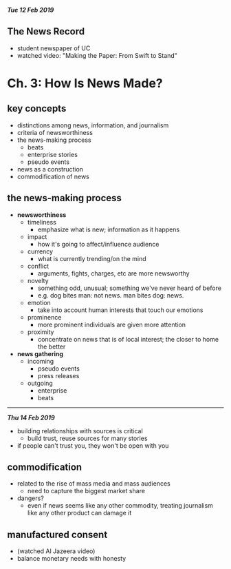 ***Tue 12 Feb 2019***

## The News Record

* student newspaper of UC
* watched video: "Making the Paper: From Swift to Stand"

# Ch. 3: How Is News Made?

## key concepts

* distinctions among news, information, and journalism
* criteria of newsworthiness
* the news-making process
  * beats
  * enterprise stories
  * pseudo events
* news as a construction
* commodification of news

## the news-making process

* **newsworthiness**
  * timeliness
    * emphasize what is new; information as it happens
  * impact
    * how it's going to affect/influence audience
  * currency
    * what is currently trending/on the mind
  * conflict
    * arguments, fights, charges, etc are more newsworthy
  * novelty
    * something odd, unusual; something we've never heard of before
    * e.g. dog bites man: not news. man bites dog: news.
  * emotion
    * take into account human interests that touch our emotions
  * prominence
    * more prominent individuals are given more attention
  * proximity
    * concentrate on news that is of local interest; the closer to home the better
* **news gathering**
  * incoming
    * pseudo events
    * press releases
  * outgoing
    * enterprise
    * beats

---

***Thu 14 Feb 2019***

* building relationships with sources is critical
  * build trust, reuse sources for many stories
* if people can't trust you, they won't be open with you

## commodification

* related to the rise of mass media and mass audiences
  * need to capture the biggest market share
* dangers?
  * even if news seems like any other commodity, treating journalism like any other product can damage it

## manufactured consent

* (watched Al Jazeera video)
* balance monetary needs with honesty

